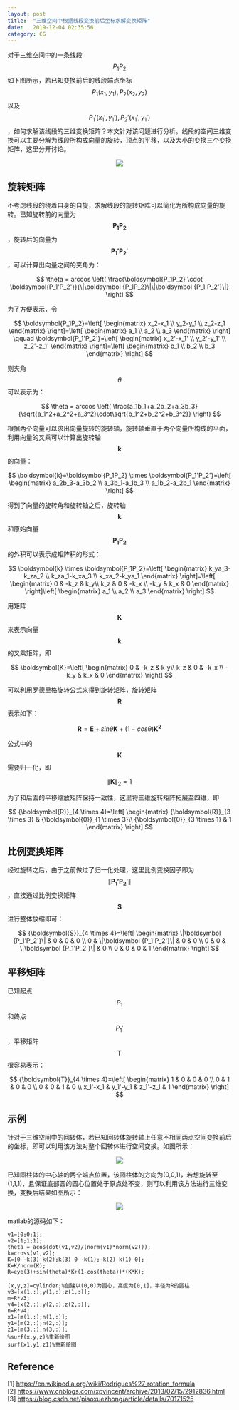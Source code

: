 ```yaml
---
layout: post
title:  "三维空间中根据线段变换前后坐标求解变换矩阵"
date:   2019-12-04 02:35:56
category: CG
---
```


对于三维空间中的一条线段$$P_1P_2$$如下图所示，若已知变换前后的线段端点坐标$$P_1(x_1,y_1),P_2(x_2,y_2)$$以及$$P_1'(x_1',y_1'),P_2'(x_1',y_1')$$，如何求解该线段的三维变换矩阵？本文针对该问题进行分析。线段的空间三维变换可以主要分解为线段所构成向量的旋转，顶点的平移，以及大小的变换三个变换矩阵，这里分开讨论。

<div align="center"><img  src="https://github.com/conceptclear/conceptclear.github.io/raw/master/images/CG/line_transformation.png"></div>   

## 旋转矩阵
不考虑线段的绕着自身的自旋，求解线段的旋转矩阵可以简化为所构成向量的旋转。已知旋转前的向量为$$\boldsymbol {P_1P_2}$$，旋转后的向量为$$\boldsymbol {P_1'P_2'}$$，可以计算出向量之间的夹角为：

$$
\theta = arccos \left( \frac{\boldsymbol{P_1P_2} \cdot \boldsymbol{P_1'P_2'}}{\|\boldsymbol {P_1P_2}\|\|\boldsymbol {P_1'P_2'}\|} \right)
$$

为了方便表示，令

$$
\boldsymbol{P_1P_2}=\left[
 \begin{matrix}
   x_2-x_1 \\ y_2-y_1 \\ z_2-z_1
  \end{matrix}
  \right]=\left[
   \begin{matrix}
     a_1 \\ a_2 \\ a_3
    \end{matrix}
    \right] \qquad
    \boldsymbol{P_1'P_2'}=\left[
     \begin{matrix}
       x_2'-x_1' \\ y_2'-y_1' \\ z_2'-z_1'
      \end{matrix}
      \right]=\left[
       \begin{matrix}
         b_1 \\ b_2 \\ b_3
        \end{matrix}  
        \right]
$$  

则夹角$$\theta$$可以表示为：

$$
\theta = arccos \left( \frac{a_1b_1+a_2b_2+a_3b_3}{\sqrt{a_1^2+a_2^2+a_3^2}\cdot\sqrt{b_1^2+b_2^2+b_3^2}} \right)
$$

根据两个向量可以求出向量旋转的旋转轴，旋转轴垂直于两个向量所构成的平面，利用向量的叉乘可以计算出旋转轴$$\boldsymbol{k}$$的向量：

$$
\boldsymbol{k}=\boldsymbol{P_1P_2} \times \boldsymbol{P_1'P_2'}=\left[
 \begin{matrix}
   a_2b_3-a_3b_2 \\ a_3b_1-a_1b_3 \\ a_1b_2-a_2b_1
  \end{matrix}
  \right]
$$

得到了向量的旋转角和旋转轴之后，旋转轴$$\boldsymbol{k}$$和原始向量$$\boldsymbol{P_1P_2}$$的外积可以表示成矩阵积的形式：

$$
\boldsymbol{k} \times \boldsymbol{P_1P_2}=\left[
 \begin{matrix}
   k_ya_3-k_za_2 \\ k_za_1-k_xa_3 \\ k_xa_2-k_ya_1
  \end{matrix}
  \right]=\left[
   \begin{matrix}
     0  &  -k_z  &  k_y\\ k_z  &  0  &  -k_x \\ -k_y  &  k_x  &  0
    \end{matrix}
    \right]\left[
     \begin{matrix}
       a_1 \\ a_2 \\ a_3
      \end{matrix}
      \right]
$$

用矩阵$$\boldsymbol{K}$$来表示向量$$\boldsymbol{k}$$的叉乘矩阵，即

$$
\boldsymbol{K}=\left[
 \begin{matrix}
   0  &  -k_z  &  k_y\\ k_z  &  0  &  -k_x \\ -k_y  &  k_x  &  0
  \end{matrix}
  \right]
$$

可以利用罗德里格旋转公式来得到旋转矩阵，旋转矩阵$$\boldsymbol{R}$$表示如下：

$$
\boldsymbol{R}=\boldsymbol{E}+sin\theta\boldsymbol{K}+(1-cos\theta)\boldsymbol{K^2}
$$

公式中的$$\boldsymbol{K}$$需要归一化，即

$$
{\|\boldsymbol{K}\|}_2=1
$$

为了和后面的平移缩放矩阵保持一致性，这里将三维旋转矩阵拓展至四维，即

$$
{\boldsymbol{R}}_{4 \times 4}=\left[
 \begin{matrix}
   {\boldsymbol{R}}_{3 \times 3}  &  {\boldsymbol{0}}_{1 \times 3}\\ {\boldsymbol{0}}_{3 \times 1}  &  1
  \end{matrix}
  \right]
$$

## 比例变换矩阵
经过旋转之后，由于之前做过了归一化处理，这里比例变换因子即为$$\|\boldsymbol {P_1'P_2'}\|$$，直接通过比例变换矩阵$${\boldsymbol{S}}$$进行整体放缩即可：

$$
{\boldsymbol{S}}_{4 \times 4}=\left[
 \begin{matrix}
   \|\boldsymbol {P_1'P_2'}\|  &  0  &  0  &  0  \\ 0  &  \|\boldsymbol {P_1'P_2'}\|  &  0  &  0 \\ 0  &  0  &  \|\boldsymbol {P_1'P_2'}\|  &  0  \\ 0  &  0  &  0  &  1
  \end{matrix}
  \right]
$$

## 平移矩阵
已知起点$$P_1$$和终点$$P_1'$$，平移矩阵$${\boldsymbol{T}}$$很容易表示：

$$
{\boldsymbol{T}}_{4 \times 4}=\left[
 \begin{matrix}
   1  &  0  &  0  &  0  \\ 0  &  1  &  0  &  0 \\ 0  &  0  &  1  &  0  \\  x_1'-x_1  &  y_1'-y_1  &  z_1'-z_1  &  1
  \end{matrix}
  \right]
$$

## 示例
针对于三维空间中的回转体，若已知回转体旋转轴上任意不相同两点空间变换前后的坐标，即可以利用该方法对整个回转体进行空间变换。如图所示：                  
<div align="center"><img  src="https://github.com/conceptclear/conceptclear.github.io/raw/master/images/CG/clinder1.png"></div>   

已知圆柱体的中心轴的两个端点位置，该圆柱体的方向为(0,0,1)，若想旋转至(1,1,1)，且保证底部圆的圆心位置处于原点处不变，则可以利用该方法进行三维变换，变换后结果如图所示：
<div align="center"><img  src="https://github.com/conceptclear/conceptclear.github.io/raw/master/images/CG/clinder2.png"></div>   

matlab的源码如下：
````
v1=[0;0;1];
v2=[1;1;1];
theta = acos(dot(v1,v2)/(norm(v1)*norm(v2)));
k=cross(v1,v2);
K=[0 -k(3) k(2);k(3) 0 -k(1);-k(2) k(1) 0];
K=K/norm(K);
R=eye(3)+sin(theta)*K+(1-cos(theta))*(K*K);

[x,y,z]=cylinder;%创建以(0,0)为圆心，高度为[0,1]，半径为R的圆柱
v3=[x(1,:);y(1,:);z(1,:)];
m=R*v3;
v4=[x(2,:);y(2,:);z(2,:)];
n=R*v4;
x1=[m(1,:);n(1,:)];
y1=[m(2,:);n(2,:)];
z1=[m(3,:);n(3,:)];
%surf(x,y,z)%重新绘图
surf(x1,y1,z1)%重新绘图
````

## Reference
[1] https://en.wikipedia.org/wiki/Rodrigues%27_rotation_formula                         
[2] https://www.cnblogs.com/xpvincent/archive/2013/02/15/2912836.html                           
[3] https://blog.csdn.net/piaoxuezhong/article/details/70171525                       
